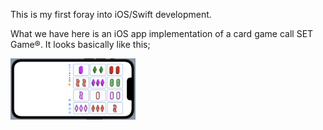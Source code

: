 This is my first foray into iOS/Swift development.

What we have here is an iOS app implementation of a card game call SET Game®.
It looks basically like this;

<img src="https://raw.githubusercontent.com/dmichaels/public/master/dev/xcode/SetGame/etc/img/SetGame.png" alt="drawing" width="200"/>
